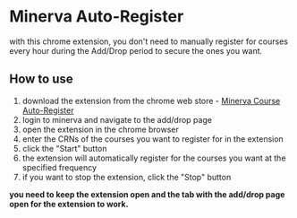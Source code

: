 # Minerva Auto-Register

with this chrome extension, you don't need to manually register for courses every hour during the Add/Drop period to secure the ones you want.

## How to use

1. download the extension from the chrome web store - [Minerva Course Auto-Register](https://chromewebstore.google.com/detail/minerva-course-auto-regis/cpphjbipgnbakplnkciofmlkhpnecdnb)
2. login to minerva and navigate to the add/drop page
3. open the extension in the chrome browser
4. enter the CRNs of the courses you want to register for in the extension
5. click the "Start" button
6. the extension will automatically register for the courses you want at the specified frequency
7. if you want to stop the extension, click the "Stop" button

**you need to keep the extension open and the tab with the add/drop page open for the extension to work.**
